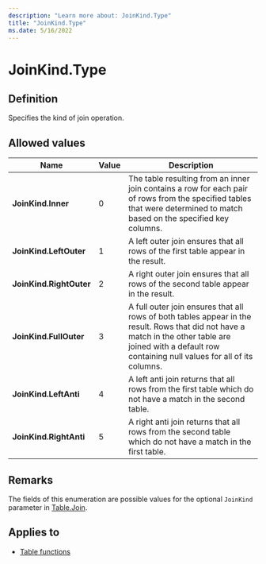 ```yaml
---
description: "Learn more about: JoinKind.Type"
title: "JoinKind.Type"
ms.date: 5/16/2022
---
```

# JoinKind.Type

## Definition

Specifies the kind of join operation.

## Allowed values

|Name|Value|Description|
| ------- | --- | ----------- |
|**JoinKind.Inner**|0| The table resulting from an inner join contains a row for each pair of rows from the specified tables that were determined to match based on the specified key columns.|
|**JoinKind.LeftOuter**|1| A left outer join ensures that all rows of the first table appear in the result.|
|**JoinKind.RightOuter**|2| A right outer join ensures that all rows of the second table appear in the result.|
|**JoinKind.FullOuter**|3| A full outer join ensures that all rows of both tables appear in the result. Rows that did not have a match in the other table are joined with a default row containing null values for all of its columns.|
|**JoinKind.LeftAnti**|4| A left anti join returns that all rows from the first table which do not have a match in the second table.|
|**JoinKind.RightAnti**|5| A right anti join returns that all rows from the second table which do not have a match in the first table.|

## Remarks

The fields of this enumeration are possible values for the optional `JoinKind` parameter in [Table.Join](table-join.md).

## Applies to

* [Table functions](table-functions.md)
